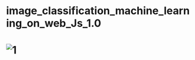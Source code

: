 # image_classification_machine_learning_on_web_Js_1.0
#   ![1](https://user-images.githubusercontent.com/18087611/45434665-c4711c00-b6d0-11e8-8ee1-ec9b939bc0db.JPG)
